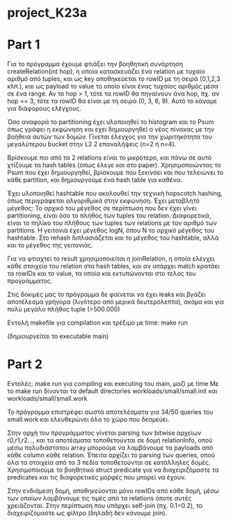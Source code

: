 # project_K23a

# Part 1

Για το πρόγραμμα έχουμε φτιάξει την βοηθητική συνάρτηση createRelation(int hop), η οποία κατασκευάζει ένα relation με τυχαίο αριθμό από tuples, και ως key αποθηκεύεται το rowID με τη σειρά (0,1,2,3 κλπ.), και ως payload το value το οποίο είναι ένας τυχαίος αριθμός μέσα σε ένα range. Αν το hop > 1, τότε τα rowID θα πηγαίνουν άνα hop, πχ. αν hop == 3, τότε τα rowID θα είναι με τη σειρά (0, 3, 6, 9). Αυτό το κάναμε για διάφορους ελέγχους.

Όσο αναφορά το partitioning έχει υλοποιηθεί το histogram  και το Psum όπως γράφει η εκφώνηση και εχει δημιουργηθεί ο νέος πίνακας με την βοήθεια αυτών των δομών. Γίνεται έλεγχος για την χωριτηκότητα του μεγαλύτερου bucket στην L2 2 επαναλήψεις (n=2 ή n=4).  

Βρίσκουμε πιο από τα 2 relations είναι το μικρότερο, και πάνω σε αυτό χτίζουμε τα hash tables (όπως έλεγε και στο paper). Χρησιμοποιώντας το Psum που έχει δημιουργηθεί, βρίσκουμε που ξεκινάει και που τελειώνει το κάθε partition, και δημιουργούμε ένα hash table για καθένα. 

 Έχει υλοποιηθεί hashtable που ακολουθεί την τεχνική hopscotch hashing,
 όπως περιγράφεται αλγοριθμικά στην εκφώνηση. Έχει μεταβλητό μέγεθος:
 Το αρχικό του μέγεθος σε περίπτωση που δεν έχει γίνει partitioning, είναι
 όσο το πλήθος των tuples του relation. Διαφορετικά, είναι το πηλίκο του 
 πλήθους των tuples των relations με τον αριθμό των partitions. Η γειτονιά έχει
 μέγεθος logN, όπου Ν το αρχικό μέγεθος του hashtable. Στο rehash διπλασιάζεται
 και το μέγεθος του hashtable, αλλά και το μέγεθος της γειτονιάς.
 
 Για να φτιαχτεί το result χρησιμοποιείται η joinRelation, η οποία ελέγχει κάθε στοιχείο του relation στα hash tables, και αν υπάρχει match κρατάει τα rowIDs και το value, τα οποία και εκτυπώνονται στο τελος του προγράμματος.
 
 Στις δοκιμές μας το πρόγραμμα δε φαίνεται να έχει leaks και βγάζει αποτέλεσμα γρήγορα (λιγότερο από μερικά δευτερόλεπτα), ακόμα και για πολύ μεγάλο πλήθος tuple (>500.000)
 
 Εντολή makefile για compilation και τρέξιμο με time:
 make run
 
 (δημιουργείται το executable main)

# Part 2

Εντολές:
make run για compiling και executing του main, μαζί με time
Με το make run δίνονται τα default directories workloads/small/small.init και workloads/small/small.work

Το πρόγραμμα επιστρέφει σωστά αποτελέσματα για 34/50 queries του small.work και ελευθερώνει όλο το χώρο που δεσμεύει.

Στην αρχή του προγράμματος γίνεται parsing των bitwise αρχείων r0,r1,r2..., και τα αποτέσματα τοποθετούνται σε δομή relationInfo, οπού μέσω πολυδιάστατου array μπορούμε να λαμβάνουμε τα payloads από κάθε column κάθε relation.
Έπειτα αρχίζει το parsing των queries, οπού όλα τα στοιχεία από τα 3 πεδία τοποθετούνται σε κατάλληλες δομές. Χρησιμοποιούμε το βοηθητικό struct predicate για να διαχειριζόμαστε τα predicates και τις διαφορετικές μορφές που μπορεί να έχουν.

Στην ενδιάμεση δομή, αποθηκεύονται μόνο rowIDs από κάθε δομή, μέσω των οποίων λαμβάνουμε τις τιμές από τα relations όποτε αυτές χρειάζονται. Στην περίπτωση που υπάρχει self-join (πχ. 0.1=0.2), το διαχειριζόμαστε ως φίλτρο (δηλαδή δεν κάνουμε join).
